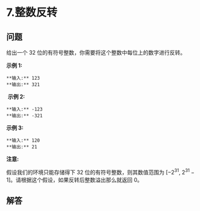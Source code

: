 # 7.整数反转

## 问题

给出一个 32 位的有符号整数，你需要将这个整数中每位上的数字进行反转。

**示例 1:**

```
**输入:** 123
**输出:** 321

```

 **示例 2:**

```
**输入:** -123
**输出:** -321

```

**示例 3:**

```
**输入:** 120
**输出:** 21

```

**注意:**

假设我们的环境只能存储得下 32 位的有符号整数，则其数值范围为 [−2<sup>31</sup>, 2<sup>31&nbsp;</sup>− 1]。请根据这个假设，如果反转后整数溢出那么就返回 0。



## 解答

